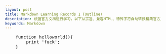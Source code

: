 ```yaml
---
layout: post
title: Markdown Learning Records 1 (Outline) 
description: 根据官方文档进行学习，以下从宗旨、兼容HTML、特殊字符自动转换精简官方文档之内容 
keywords: Markdown
---
```


<pre class="prettyprint">
	function helloworld(){
		print 'fuck';
	}
</pre>

